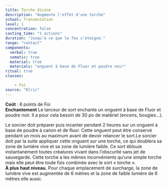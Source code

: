 ```yaml
---
title: Torche divine
description: "Augmente l'effet d'une torche"
school: Transmutation
level: 1
concentration: false
casting_time: "1 actions"
duration: "Jusqu’à ce que le feu s’éteigne."
range: "contact"
components:
  verbal: true
  somatic: true
  material: true
  materials: "onguent à base de Fluor et poudre noir"
ritual: true
classes:

    - Foi
source: "Elric"
---
```

**Coût** : 6 points de Foi  
**Enchantement** Le lanceur de sort enchante un onguent à base de Fluor et poudre noir. Il a pour cela besoin de 30 po de matériel (encens, bougies...).  

Le sorcier doit préparer puis incanter pendant 2 heures sur un onguent à base de poudre à canon et de fluor. Cette onguent peut être conservé pendant un mois au maximum avant de devoir relancer le sort.Le sorcier doit par la suite appliquer cette onguent sur une torche, ce qui doublera sa zone de lumière vive et sa zone de lumière faible. Ce sort éblouie instantanément toutes créatures vivant dans l’obscurité sans jet de sauvegarde. Cette torche a les mêmes inconvénients qu’une simple torche mais elle peut être toute fois combinée avec le sort « torche ».  
**À plus haut niveau.** Pour chaque emplacement de surcharge, la zone de lumière vive est augmentée de 6 mètres et la zone de faible lumière de 6 mètres elle aussi.  
